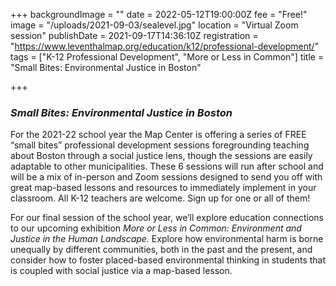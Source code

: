 +++
backgroundImage = ""
date = 2022-05-12T19:00:00Z
fee = "Free!"
image = "/uploads/2021-09-03/sealevel.jpg"
location = "Virtual Zoom session"
publishDate = 2021-09-17T14:36:10Z
registration = "https://www.leventhalmap.org/education/k12/professional-development/"
tags = ["K-12 Professional Development", "More or Less in Common"]
title = "Small Bites: Environmental Justice in Boston"

+++
### **_Small Bites: Environmental Justice in Boston_**

For the 2021-22 school year the Map Center is offering a series of FREE “small bites” professional development sessions foregrounding teaching about Boston through a social justice lens, though the sessions are easily adaptable to other municipalities. These 6 sessions will run after school and will be a mix of in-person and Zoom sessions designed to send you off with great map-based lessons and resources to immediately implement in your classroom. All K-12 teachers are welcome. Sign up for one or all of them!

For our final session of the school year, we’ll explore education connections to our upcoming exhibition _More or Less in Common: Environment and Justice in the Human Landscape._ Explore how environmental harm is borne unequally by different communities, both in the past and the present, and consider how to foster placed-based environmental thinking in students that is coupled with social justice via a map-based lesson.